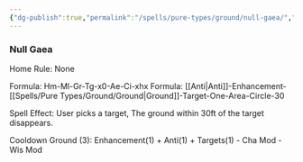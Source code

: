 ```yaml
---
{"dg-publish":true,"permalink":"/spells/pure-types/ground/null-gaea/","tags":["Spell/Ground","Spell/Anti"]}
---
```


### Null Gaea
Home Rule: None

Formula: Hm-Ml-Gr-Tg-x0-Ae-Ci-xhx
Formula: [[Anti\|Anti]]-Enhancement-[[Spells/Pure Types/Ground/Ground\|Ground]]-Target-One-Area-Circle-30

Spell Effect:
User picks a target, The ground within 30ft of the target disappears.

Cooldown
Ground (3): Enhancement(1) + Anti(1) + Targets(1) - Cha Mod - Wis Mod